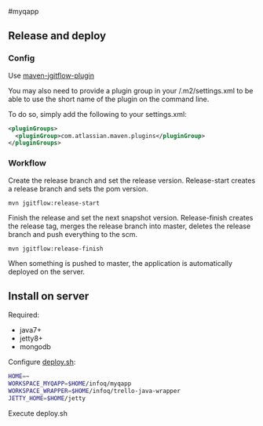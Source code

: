 #myqapp

## Release and deploy

### Config

Use [maven-jgitflow-plugin](https://bitbucket.org/atlassian/maven-jgitflow-plugin/wiki/Home)

You may also need to provide a plugin group in your /.m2/settings.xml to be able to use the short name of the plugin on the command line.

To do so, simply add the following to your settings.xml:
```xml
<pluginGroups>
  <pluginGroup>com.atlassian.maven.plugins</pluginGroup>
</pluginGroups>
```

### Workflow

Create the release branch and set the release version. Release-start creates a release branch and sets the pom version.

	mvn jgitflow:release-start

Finish the release and set the next snapshot version. Release-finish creates the release tag, merges the release branch into master, deletes the release branch and push everything to the scm.

	mvn jgitflow:release-finish
	
When something is pushed to master, the application is automatically deployed on the server.

## Install on server

Required:

- java7+
- jetty8+
- mongodb

Configure [deploy.sh](https://github.com/haklop/myqapp/blob/master/deploy.sh):

```bash
HOME=~
WORKSPACE_MYQAPP=$HOME/infoq/myqapp
WORKSPACE_WRAPPER=$HOME/infoq/trello-java-wrapper
JETTY_HOME=$HOME/jetty
```

Execute deploy.sh
